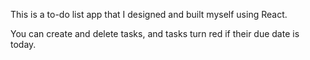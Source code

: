 This is a to-do list app that I designed and built myself using React.

You can create and delete tasks, and tasks turn red if their due date is today.
